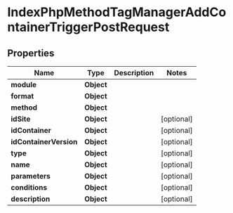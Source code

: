 

# IndexPhpMethodTagManagerAddContainerTriggerPostRequest


## Properties

| Name | Type | Description | Notes |
|------------ | ------------- | ------------- | -------------|
|**module** | **Object** |  |  |
|**format** | **Object** |  |  |
|**method** | **Object** |  |  |
|**idSite** | **Object** |  |  [optional] |
|**idContainer** | **Object** |  |  [optional] |
|**idContainerVersion** | **Object** |  |  [optional] |
|**type** | **Object** |  |  [optional] |
|**name** | **Object** |  |  [optional] |
|**parameters** | **Object** |  |  [optional] |
|**conditions** | **Object** |  |  [optional] |
|**description** | **Object** |  |  [optional] |



